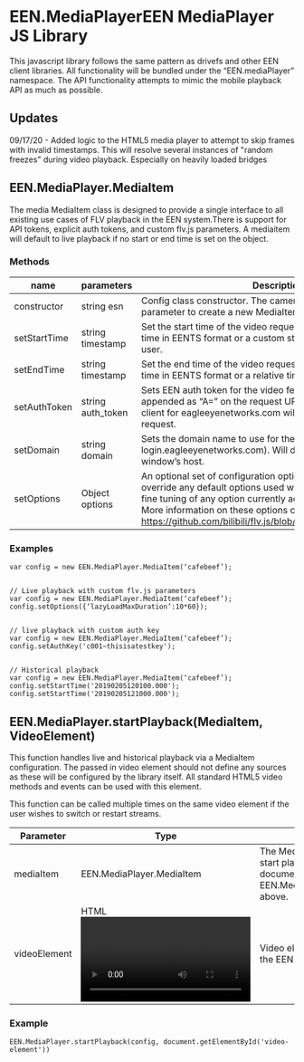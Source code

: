 # EEN.MediaPlayerEEN MediaPlayer JS Library


This javascript library follows the same pattern as drivefs and other EEN client libraries. All functionality will be bundled under the “EEN.mediaPlayer” namespace. The API functionality attempts to mimic the mobile playback API as much as possible. 

## Updates ##
09/17/20 - Added logic to the HTML5 media player to attempt to skip frames with invalid timestamps. This will resolve several  instances of "random freezes" during video playback. Especially on heavily loaded bridges




## EEN.MediaPlayer.MediaItem ##
The media MediaItem class is designed to provide a single interface to all existing use cases of FLV playback in the EEN system.There is support for API tokens, explicit auth tokens, and custom flv.js parameters. A mediaitem will default to live playback if no start or end time is set on the object.

### Methods ###


| name | parameters | Description |
|------|------------|-------------|
| constructor | string esn | Config class constructor. The camera’s ID (ESN) is a required parameter to create a new MediaItem object. |
| setStartTime | string timestamp | Set the start time of the video request. This can be an absolute time in EENTS format or a custom stream token defined by the user.  |
| setEndTime | string timestamp | Set the end time of the video request. This can be an absolute time in EENTS format or a relative time used for live playback. |
| setAuthToken | string auth_token | Sets EEN auth token for the video fetch request. This will be appended as “A=” on the request URL. Any cookies set in the client for eagleeyenetworks.com will still be sent with the request. |
| setDomain | string domain | Sets the domain name to use for the video request (Ex. login.eagleeyenetworks.com). Will default to the current window’s host. |
| setOptions | Object options | An optional set of configuration options for flv.js. These will override any default options used within this library. This allows fine tuning of any option currently accepted by the flv.js config. More information on these options can be found here - https://github.com/bilibili/flv.js/blob/master/docs/api.md#Config
	
  

### Examples ###


	var config = new EEN.MediaPlayer.MediaItem(‘cafebeef’);
	

	// Live playback with custom flv.js parameters
	var config = new EEN.MediaPlayer.MediaItem(‘cafebeef’);
	config.setOptions({‘lazyLoadMaxDuration’:10*60});
	
  
	// live playback with custom auth key
	var config = new EEN.MediaPlayer.MediaItem(‘cafebeef’);
	config.setAuthKey('c001~thisisatestkey');
	

	// Historical playback
	var config = new EEN.MediaPlayer.MediaItem(‘cafebeef’);
	config.setStartTime('20190205120100.000');
	config.setStartTime('20190205121000.000');
	



## EEN.MediaPlayer.startPlayback(MediaItem, VideoElement) ##
This function handles live and historical playback via a MediaItem configuration. The passed in video element should not define any sources as these will be configured by the library itself. All standard HTML5 video methods and events can be used with this element. 


This function can be called multiple times on the same video element if the user wishes to switch or restart streams.

| Parameter | Type | Description |
|-----------|------|-------------|
| mediaItem | EEN.MediaPlayer.MediaItem | The MediaItem we want to start playback using. See documentation for EEN.MediaPlayer.MediaItem above. |
| videoElement | HTML <video> element | Video element to display the EEN video in. |	

### Example ###

    EEN.MediaPlayer.startPlayback(config, document.getElementById('video-element'))

